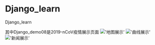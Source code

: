 # Django_learn
Django_learn

其中Django_demo08是2019-nCoV疫情展示页面
!['地图展示'](https://github.com/Airseai6/Django_learn/Django_demo08/image/1.png)
!['曲线展示'](https://github.com/Airseai6/Django_learn/Django_demo08/image/2.png)
!['新闻展示'](https://github.com/Airseai6/Django_learn/Django_demo08/image/3.png)
